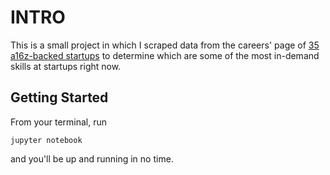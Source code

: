 # INTRO

This is a small project in which I scraped data from the careers' page of [35 a16z-backed startups](https://www.linkedin.com/posts/jordanmazer_these-35-andreessen-horowitz-backed-companies-activity-7320077608052764672-A2Kg/?utm_source=share&utm_medium=member_desktop&rcm=ACoAACxXoykB8aL2eDtVoQzAVrRBauNOqQkoC4w) to determine which are some of the most in-demand skills at startups right now.

## Getting Started
From your terminal, run

```
jupyter notebook
```

and you'll be up and running in no time.